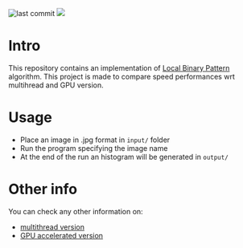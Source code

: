 ![last commit](https://img.shields.io/github/last-commit/sim-pez/PRNU)
![](https://img.shields.io/badge/Programming_Language-c++-blue.svg)

# Intro 

This repository contains an implementation of [Local Binary Pattern](https://en.wikipedia.org/wiki/Local_binary_patterns) algorithm. This project is made to compare speed performances wrt multihread and GPU version.

# Usage

- Place an image in .jpg format in ```input/``` folder
- Run the program specifying the image name
- At the end of the run an histogram will be generated in ```output/```

# Other info
You can check any other information on:
- [multithread version](https://github.com/sim-pez/lbp_omp) 
- [GPU accelerated version](https://github.com/sim-pez/lbp_gpu)
